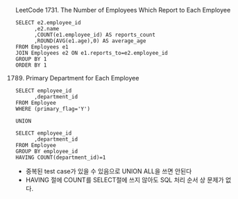 LeetCode 1731. The Number of Employees Which Report to Each Employee

```
SELECT e2.employee_id
      ,e2.name
      ,COUNT(e1.employee_id) AS reports_count 
      ,ROUND(AVG(e1.age),0) AS average_age
FROM Employees e1
JOIN Employees e2 ON e1.reports_to=e2.employee_id
GROUP BY 1
ORDER BY 1 
```

1789. Primary Department for Each Employee
```
SELECT employee_id
      ,department_id
FROM Employee
WHERE (primary_flag='Y') 

UNION 

SELECT employee_id
      ,department_id
FROM Employee
GROUP BY employee_id 
HAVING COUNT(department_id)=1 
```
- 중복된 test case가 있을 수 있음으로 UNION ALL을 쓰면 안된다
- HAVING 절에 COUNT를 SELECT절에 쓰지 않아도 SQL 처리 순서 상 문제가 없다. 
